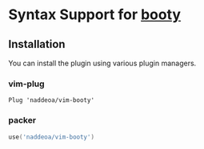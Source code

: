 # Syntax Support for [booty](https://github.com/naddeoa/booty)

## Installation

You can install the plugin using various plugin managers.

### vim-plug

```vim
Plug 'naddeoa/vim-booty'
```

### packer

```lua
use('naddeoa/vim-booty')

```

